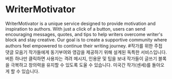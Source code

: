 # WriterMotivator
WriterMotivator is a unique service designed to provide motivation and inspiration to authors. With just a click of a button, users can send encouraging messages, quotes, and tips to help writers overcome writer's block and stay creative. Our goal is to create a supportive community where authors feel empowered to continue their writing journey.
#작가를 위한 주접 댓글 모음기
작가들에게 동기부여와 영감을 제공하기 위해 설계된 독특한 서비스입니다. 버튼 하나만 클릭하면 사용자는 격려 메시지, 인용문 및 팁을 보내 작가들이 글쓰기 블록을 극복하고 창의력을 유지할 수 있도록 도울 수 있습니다. 미국간 작가(센세)를 돌아오게 할 수 있습니다. 
